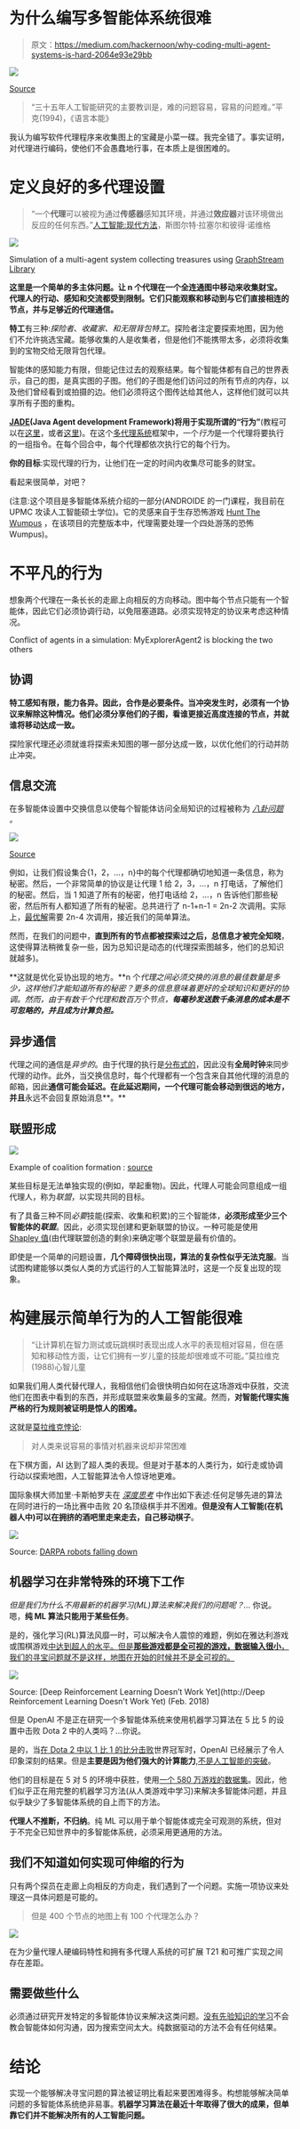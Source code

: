 # 为什么编写多智能体系统很难

> 原文：<https://medium.com/hackernoon/why-coding-multi-agent-systems-is-hard-2064e93e29bb>

![](img/45673824036c375cb15d713f6d3c4015.png)

[Source](http://www.geekinsider.com/newest-addition-pantheon-sentient-robot-films-chappie/)

> “三十五年人工智能研究的主要教训是，难的问题容易，容易的问题难。”平克(1994)，《语言本能》

我认为编写软件代理程序来收集图上的宝藏是小菜一碟。我完全错了。事实证明，对代理进行编码，使他们不会愚蠢地行事，在本质上是很困难的。

# 定义良好的多代理设置

> “一个**代理**可以被视为通过**传感器**感知其环境，并通过**效应器**对该环境做出反应的任何东西。”[人工智能:现代方法](https://people.eecs.berkeley.edu/~russell/aima1e/chapter02.pdf)，斯图尔特·拉塞尔和彼得·诺维格

![](img/989dee551740d0d71d6b6605a2b4e7b2.png)

Simulation of a multi-agent system collecting treasures using [GraphStream Library](http://graphstream-project.org/)

**这里是一个简单的多主体问题。让 n 个代理在一个全连通图中移动来收集财宝。代理人的行动、感知和交流都受到限制。它们只能观察和移动到与它们直接相连的节点，并与足够近的代理通信。**

**特工**有三种:*探险者*、*收藏家、*和*无限背包特工*。探险者注定要探索地图，因为他们不允许挑选宝藏。能够收集的人是收集者，但是他们不能携带太多，必须将收集到的宝物交给无限背包代理。

智能体的感知能力有限，但能记住过去的观察结果。每个智能体都有自己的世界表示，自己的图，是真实图的子图。他们的子图是他们访问过的所有节点的内存，以及他们曾经看到或拍摄的边。他们必须将这个图传达给其他人，这样他们就可以共享所有子图的重构。

[**JADE**](http://jade.tilab.com/)**(Java Agent development Framework)将用于实现所谓的“行为”**(教程可以在[这里](http://jade.tilab.com/doc/tutorials/JADEProgramming-Tutorial-for-beginners.pdf)，或者[这里](https://gitlab.com/herpsonc/startJade))。在这个[多代理系统](https://www.cs.cmu.edu/~softagents/multi.html)框架中，一个*行为*是一个代理将要执行的一组指令。在每个回合中，每个代理都依次执行它的每个行为。

**你的目标**:实现代理的行为，让他们在一定的时间内收集尽可能多的财宝。

看起来很简单，对吧？

(注意:这个项目是多智能体系统介绍的一部分(ANDROIDE 的一门课程，我目前在 UPMC 攻读人工智能硕士学位)。它的灵感来自于生存恐怖游戏 [Hunt The Wumpus](https://en.wikipedia.org/wiki/Hunt_the_Wumpus) ，在该项目的完整版本中，代理需要处理一个四处游荡的恐怖 Wumpus)。

# 不平凡的行为

想象两个代理在一条长长的走廊上向相反的方向移动。图中每个节点只能有一个智能体，因此它们必须协调行动，以免阻塞道路。必须实现特定的协议来考虑这种情况。

Conflict of agents in a simulation: MyExplorerAgent2 is blocking the two others

## 协调

**特工感知有限，能力各异。因此，合作是必要条件。当冲突发生时，必须有一个协议来解除这种情况。他们必须分享他们的子图，看谁更接近高度连接的节点，并就谁将移动达成一致。**

探险家代理还必须就谁将探索未知图的哪一部分达成一致，以优化他们的行动并防止冲突。

## 信息交流

在多智能体设置中交换信息以使每个智能体访问全局知识的过程被称为 [*八卦问题*](https://www.sciencedirect.com/science/article/pii/0012365X73901210) *。*

![](img/e7a6494c29d7b8adc0ed9ee50c0fce9d.png)

[Source](https://jisajournal.springeropen.com/articles/10.1186/1869-0238-4-14)

例如，让我们假设集合{1，2，…，n}中的每个代理都确切地知道一条信息，称为秘密。然后，一个非常简单的协议是让代理 1 给 2，3，…，n 打电话，了解他们的秘密。然后，当 1 知道了所有的秘密，他打电话给 2，…，n 告诉他们那些秘密，然后所有人都知道了所有的秘密。总共进行了 n-1+n-1 = 2n-2 次调用。实际上，[最优解](https://arxiv.org/abs/1511.00867)需要 2n-4 次调用，接近我们的简单算法。

然而，在我们的问题中，**直到所有的节点都被探索过之后，总信息才被完全知晓**，这使得算法稍微复杂一些，因为总知识是动态的(代理探索图越多，他们的总知识就越多)。

**这就是优化妥协出现的地方。**n 个*代理之间必须交换的消息的最佳数量是多少，这样他们才能知道所有的秘密？更多的信息意味着更好的全球知识和更好的协调。然而，由于有数千个代理和数百万个节点，**每毫秒发送数千条消息的成本是不可忽略的，并且成为计算负担。***

## 异步通信

代理之间的通信是*异步的*。由于代理的执行是[分布式的](https://en.wikipedia.org/wiki/Distributed_computing)，因此没有**全局时钟**来同步代理的动作。此外，当交换信息时，每个代理都有一个包含来自其他代理的消息的邮箱，因此**通信可能会延迟。在此延迟期间，一个代理可能会移动到很远的地方，并且**永远不会回复原始消息**。**

## **联盟形成**

![](img/36f539d0618a6ae3d1fe1b33bd5dc89c.png)

Example of coalition formation : [source](https://www.slideshare.net/SurSamtani/coalition-formation-and-price-of-anarchy-in-cournot-oligopolies)

某些目标是无法单独实现的(例如，举起重物)。因此，代理人可能会同意组成一组代理人，称为*联盟*，以实现共同的目标。

有了具备三种不同*必要*技能(探索、收集和积累)的三个智能体，**必须形成至少三个智能体的*联盟***。因此，必须实现创建和更新联盟的协议。一种可能是使用 [Shapley 值](https://www.degruyter.com/view/books/9781400881970/9781400881970-018/9781400881970-018.xml)(由代理联盟创造的剩余)来确定哪个联盟是最有价值的。

即使是一个简单的问题设置，**几个障碍很快出现，算法的复杂性似乎无法克服**。当试图构建能够以类似人类的方式运行的人工智能算法时，这是一个反复出现的现象。

# 构建展示简单行为的人工智能很难

> “让计算机在智力测试或玩跳棋时表现出成人水平的表现相对容易，但在感知和移动性方面，让它们拥有一岁儿童的技能却很难或不可能。”莫拉维克(1988)心智儿童

如果我们用人类代替代理人，我相信他们会很快明白如何在这场游戏中获胜，交流他们在图表中看到的东西，并形成联盟来收集最多的宝藏。然而，**对智能代理实施严格的行为规则被证明是惊人的困难。**

这就是[莫拉维克悖论](https://en.wikipedia.org/wiki/Moravec%27s_paradox#):

> 对人类来说容易的事情对机器来说却非常困难

在下棋方面，AI 达到了超人类的表现。但是对于基本的人类行为，如行走或协调行动以探索地图，人工智能算法令人惊讶地更难。

国际象棋大师加里·卡斯帕罗夫在 [*深度思考*](https://www.amazon.com/Deep-Thinking-Machine-Intelligence-Creativity/dp/161039786X) 中作出如下表述:任何足够先进的算法在同时进行的一场比赛中击败 20 名顶级棋手并不困难。**但是没有人工智能(在机器人中)可以在拥挤的酒吧里走来走去，自己移动棋子**。

![](img/e37babec1a7bb46a7118a7d487e23aa9.png)

Source: [DARPA robots falling down](https://www.youtube.com/watch?v=adFd0f7K46w)

## 机器学习在非常特殊的环境下工作

*但是我们为什么不用最新的机器学习(ML)算法来解决我们的问题呢？…* 你说。嗯，**纯 ML 算法只能用于某些任务**。

是的，强化学习(RL)算法风靡一时，可以解决令人震惊的难题，例如在雅达利游戏或围棋游戏[中达到](https://deepmind.com/blog/alphago-zero-learning-scratch/)[超人的水平。但是**那些游戏都是全可视的游戏，数据输入很小**，我们的寻宝问题就不是这样，地图在开始的时候并不是全可视的。](https://storage.googleapis.com/deepmind-media/dqn/DQNNaturePaper.pdf)

![](img/638a5b635b63637415e7a895bfd35c5b.png)

Source: [Deep Reinforcement Learning Doesn’t Work Yet](http://Deep Reinforcement Learning Doesn't Work Yet) (Feb. 2018)

但是 OpenAI 不是正在研究一个多智能体系统来使用机器学习算法在 5 比 5 的设置中击败 Dota 2 中的人类吗？...你说。

是的，当[在 Dota 2 中以 1 比 1 的比分击败](https://blog.openai.com/dota-2/)世界冠军时，OpenAI 已经展示了令人印象深刻的结果。但是**主要是因为他们强大的计算能力**,[不是人工智能的突破](https://www.quora.com/How-did-OpenAI-create-the-Dota-2-game-bot-that-beats-professionals)。

他们的目标是在 5 对 5 的环境中获胜，使用[一个 580 万游戏的数据集](https://blog.openai.com/more-on-dota-2/)。因此，他们似乎正在用完整的机器学习方法(从人类游戏中学习)来解决多智能体问题，并且似乎缺少了多智能体系统的自上而下的方法。

**代理人不推断，不归纳**。纯 ML 可以用于单个智能体或完全可观测的系统，但对于不完全已知世界中的多智能体系统，必须采用更通用的方法。

## 我们不知道如何实现可伸缩的行为

只有两个探员在走廊上向相反的方向走，我们遇到了一个问题。实施一项协议来处理这一具体问题是可能的。

> 但是 400 个节点的地图上有 100 个代理怎么办？

![](img/bb3397f9f603cf8d8b63f21ab76c19e8.png)

在为少量代理人硬编码特性和拥有多代理人系统的可扩展 T21 和可推广实现之间存在差距。

## 需要做些什么

必须通过研究开发特定的多智能体协议来解决这类问题。[没有先验知识的学习](https://deepmind.com/blog/alphago-zero-learning-scratch/)不会教会智能体如何沟通，因为搜索空间太大。纯数据驱动的方法不会有任何结果。

# 结论

实现一个能够解决寻宝问题的算法被证明比看起来要困难得多。构想能够解决简单问题的多智能体系统绝非易事。**机器学习算法在最近十年取得了很大的成果，但单靠它们并不能解决所有的人工智能问题。**